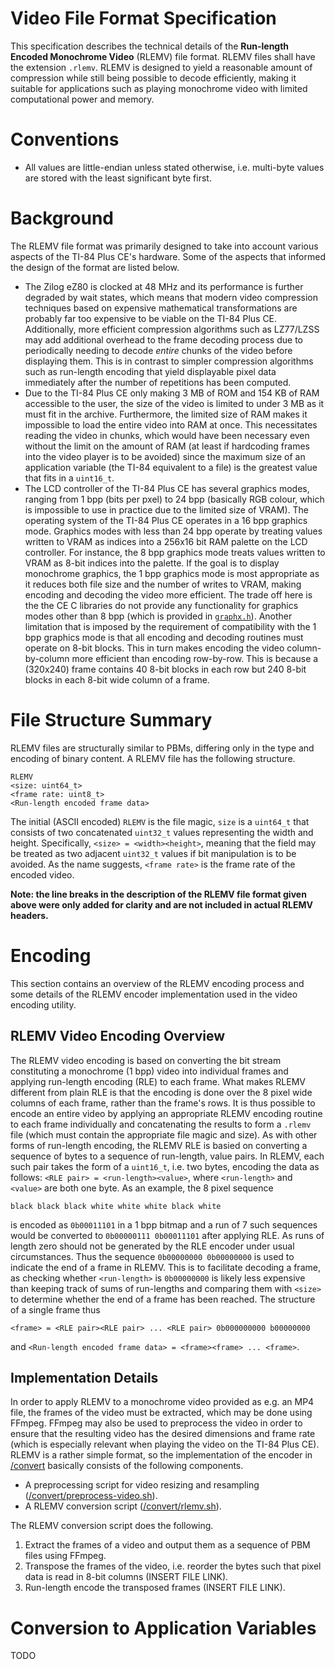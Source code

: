 # Video File Format Specification
This specification describes the technical details of the **Run-length Encoded Monochrome Video** (RLEMV) file format. RLEMV files shall have the extension `.rlemv`. RLEMV is designed to yield a reasonable amount of compression while still being possible to decode efficiently, making it suitable for applications such as playing monochrome video with limited computational power and memory.

# Conventions
- All values are little-endian unless stated otherwise, i.e. multi-byte values are stored with the least significant byte first.

# Background
The RLEMV file format was primarily designed to take into account various aspects of the TI-84 Plus CE's hardware. Some of the aspects that informed the design of the format are listed below.
- The Zilog eZ80 is clocked at 48 MHz and its performance is further degraded by wait states, which means that modern video compression techniques based on expensive mathematical transformations are probably far too expensive to be viable on the TI-84 Plus CE. Additionally, more efficient compression algorithms such as LZ77/LZSS may add additional overhead to the frame decoding process due to periodically needing to decode *entire* chunks of the video before displaying them. This is in contrast to simpler compression algorithms such as run-length encoding that yield displayable pixel data immediately after the number of repetitions has been computed.
- Due to the TI-84 Plus CE only making 3 MB of ROM and 154 KB of RAM accessible to the user, the size of the video is limited to under 3 MB as it must fit in the archive. Furthermore, the limited size of RAM makes it impossible to load the entire video into RAM at once. This necessitates reading the video in chunks, which would have been necessary even without the limit on the amount of RAM (at least if hardcoding frames into the video player is to be avoided) since the maximum size of an application variable (the TI-84 equivalent to a file) is the greatest value that fits in a `uint16_t`.
- The LCD controller of the TI-84 Plus CE has several graphics modes, ranging from 1 bpp (bits per pxel) to 24 bpp (basically RGB colour, which is impossible to use in practice due to the limited size of VRAM). The operating system of the TI-84 Plus CE operates in a 16 bpp graphics mode. Graphics modes with less than 24 bpp operate by treating values written to VRAM as indices into a 256x16 bit RAM palette on the LCD controller. For instance, the 8 bpp graphics mode treats values written to VRAM as 8-bit indices into the palette. If the goal is to display monochrome graphics, the 1 bpp graphics mode is most appropriate as it reduces both file size and the number of writes to VRAM, making encoding and decoding the video more efficient. The trade off here is the the CE C libraries do not provide any functionality for graphics modes other than 8 bpp (which is provided in [`graphx.h`](https://ce-programming.github.io/toolchain/libraries/graphx.html)). Another limitation that is imposed by the requirement of compatibility with the 1 bpp graphics mode is that all encoding and decoding routines must operate on 8-bit blocks. This in turn makes encoding the video column-by-column more efficient than encoding row-by-row. This is because a (320x240) frame contains 40 8-bit blocks in each row but 240 8-bit blocks in each 8-bit wide column of a frame.

# File Structure Summary
RLEMV files are structurally similar to PBMs, differing only in the type and encoding of binary content. A RLEMV file has the following structure.

    RLEMV
    <size: uint64_t>
    <frame rate: uint8_t>
    <Run-length encoded frame data>

The initial (ASCII encoded) `RLEMV` is the file magic, `size` is a `uint64_t` that consists of two concatenated `uint32_t` values representing the width and height. Specifically, `<size> = <width><height>`, meaning that the field may be treated as two adjacent `uint32_t` values if bit manipulation is to be avoided. As the name suggests, `<frame rate>` is the frame rate of the encoded video.

**Note: the line breaks in the description of the RLEMV file format given above were only added for clarity and are not included in actual RLEMV headers.**

# Encoding
This section contains an overview of the RLEMV encoding process and some details of the RLEMV encoder implementation used in the video encoding utility.

## RLEMV Video Encoding Overview
The RLEMV video encoding is based on converting the bit stream constituting a monochrome (1 bpp) video into individual frames and applying run-length encoding (RLE) to each frame. What makes RLEMV different from plain RLE is that the encoding is done over the 8 pixel wide columns of each frame, rather than the frame's rows. It is thus possible to encode an entire video by applying an appropriate RLEMV encoding routine to each frame individually and concatenating the results to form a `.rlemv` file (which must contain the appropriate file magic and size). As with other forms of run-length encoding, the RLEMV RLE is basied on converting a sequence of bytes to a sequence of run-length, value pairs. In RLEMV, each such pair takes the form of a `uint16_t`, i.e. two bytes, encoding the data as follows: `<RLE pair> = <run-length><value>`, where `<run-length>` and `<value>` are both one byte. As an example, the 8 pixel sequence

    black black black white white white black white

is encoded as `0b00011101` in a 1 bpp bitmap and a run of 7 such sequences would be converted to `0b00000111 0b00011101` after applying RLE. As runs of length zero should not be generated by the RLE encoder under usual circumstances. Thus the sequence `0b00000000 0b00000000` is used to indicate the end of a frame in RLEMV. This is to facilitate decoding a frame, as checking whether `<run-length>` is `0b00000000` is likely less expensive than keeping track of sums of run-lengths and comparing them with `<size>` to determine whether the end of a frame has been reached. The structure of a single frame thus

    <frame> = <RLE pair><RLE pair> ... <RLE pair> 0b000000000 b00000000

and `<Run-length encoded frame data> = <frame><frame> ... <frame>`.

## Implementation Details
In order to apply RLEMV to a monochrome video provided as e.g. an MP4 file, the frames of the video must be extracted, which may be done using FFmpeg. FFmpeg may also be used to preprocess the video in order to ensure that the resulting video has the desired dimensions and frame rate (which is especially relevant when playing the video on the TI-84 Plus CE). RLEMV is a rather simple format, so the implementation of the encoder in [/convert](../convert/) basically consists of the following components.
- A preprocessing script for video resizing and resampling ([/convert/preprocess-video.sh](../convert/preprocess-video.sh)).
- A RLEMV conversion script ([/convert/rlemv.sh](../convert/rlemv.sh)).

The RLEMV conversion script does the following.
1. Extract the frames of a video and output them as a sequence of PBM files using FFmpeg.
2. Transpose the frames of the video, i.e. reorder the bytes such that pixel data is read in 8-bit columns (INSERT FILE LINK).
3. Run-length encode the transposed frames (INSERT FILE LINK).

# Conversion to Application Variables
TODO